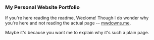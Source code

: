 ### My Personal Website Portfolio

If you're here reading the readme, Weclome! Though I do wonder why you're here and not reading the actual page -- [mwdowns.me](http://www.mwdowns.me).

Maybe it's because you want me to explain why it's such a plain page.

